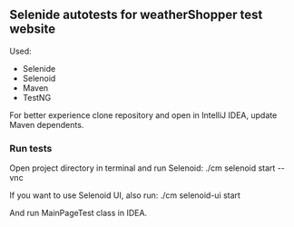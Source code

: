 ## Selenide autotests for weatherShopper test website

Used:
- Selenide
- Selenoid
- Maven
- TestNG

For better experience clone repository and open in IntelliJ IDEA, update Maven dependents.

### Run tests
Open project directory in terminal and run Selenoid:
    ./cm selenoid start --vnc

If you want to use Selenoid UI, also run:
    ./cm selenoid-ui start

And run MainPageTest class in IDEA.